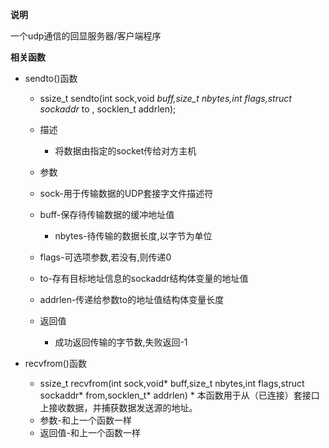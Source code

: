 **说明**

一个udp通信的回显服务器/客户端程序

**相关函数**

 - sendto()函数
    * ssize_t sendto(int sock,void *buff,size_t nbytes,int flags,struct sockaddr* to , socklen_t addrlen);
    * 描述
        * 将数据由指定的socket传给对方主机
    * 参数     
	* sock-用于传输数据的UDP套接字文件描述符
	* buff-保存待传输数据的缓冲地址值
      * nbytes-待传输的数据长度,以字节为单位
	* flags-可选项参数,若没有,则传递0
	* to-存有目标地址信息的sockaddr结构体变量的地址值
	* addrlen-传递给参数to的地址值结构体变量长度
        
    * 返回值
        * 成功返回传输的字节数,失败返回-1

 - recvfrom()函数

    * ssize_t recvfrom(int sock,void* buff,size_t nbytes,int flags,struct sockaddr* from,socklen_t* addrlen)
	      * 本函数用于从（已连接）套接口上接收数据，并捕获数据发送源的地址。
    * 参数-和上一个函数一样
    * 返回值-和上一个函数一样


